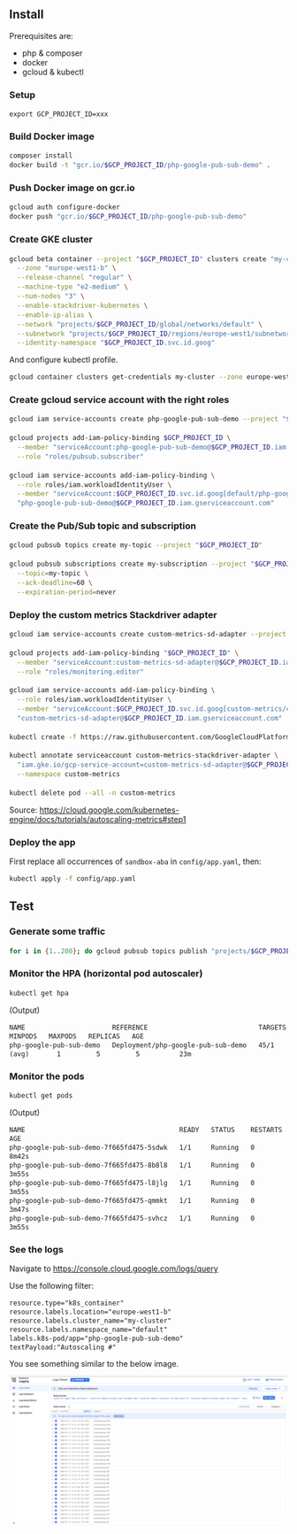 ## Install

Prerequisites are:

- php & composer
- docker
- gcloud & kubectl

### Setup

```
export GCP_PROJECT_ID=xxx
```

### Build Docker image

```bash
composer install
docker build -t "gcr.io/$GCP_PROJECT_ID/php-google-pub-sub-demo" .
```

### Push Docker image on gcr.io

```bash
gcloud auth configure-docker
docker push "gcr.io/$GCP_PROJECT_ID/php-google-pub-sub-demo"
```

### Create GKE cluster

```bash
gcloud beta container --project "$GCP_PROJECT_ID" clusters create "my-cluster" \
  --zone "europe-west1-b" \
  --release-channel "regular" \
  --machine-type "e2-medium" \
  --num-nodes "3" \
  --enable-stackdriver-kubernetes \
  --enable-ip-alias \
  --network "projects/$GCP_PROJECT_ID/global/networks/default" \
  --subnetwork "projects/$GCP_PROJECT_ID/regions/europe-west1/subnetworks/default" \
  --identity-namespace "$GCP_PROJECT_ID.svc.id.goog"
```

And configure kubectl profile.

```bash
gcloud container clusters get-credentials my-cluster --zone europe-west1-b --project "$GCP_PROJECT_ID"
```

### Create gcloud service account with the right roles

```bash
gcloud iam service-accounts create php-google-pub-sub-demo --project "$GCP_PROJECT_ID"

gcloud projects add-iam-policy-binding $GCP_PROJECT_ID \
  --member "serviceAccount:php-google-pub-sub-demo@$GCP_PROJECT_ID.iam.gserviceaccount.com" \
  --role "roles/pubsub.subscriber"

gcloud iam service-accounts add-iam-policy-binding \
  --role roles/iam.workloadIdentityUser \
  --member "serviceAccount:$GCP_PROJECT_ID.svc.id.goog[default/php-google-pub-sub-demo]" \
  "php-google-pub-sub-demo@$GCP_PROJECT_ID.iam.gserviceaccount.com"
```

### Create the Pub/Sub topic and subscription

```bash
gcloud pubsub topics create my-topic --project "$GCP_PROJECT_ID"

gcloud pubsub subscriptions create my-subscription --project "$GCP_PROJECT_ID" \
  --topic=my-topic \
  --ack-deadline=60 \
  --expiration-period=never
```

### Deploy the custom metrics Stackdriver adapter

```bash
gcloud iam service-accounts create custom-metrics-sd-adapter --project "$GCP_PROJECT_ID"

gcloud projects add-iam-policy-binding "$GCP_PROJECT_ID" \
  --member "serviceAccount:custom-metrics-sd-adapter@$GCP_PROJECT_ID.iam.gserviceaccount.com" \
  --role "roles/monitoring.editor"

gcloud iam service-accounts add-iam-policy-binding \
  --role roles/iam.workloadIdentityUser \
  --member "serviceAccount:$GCP_PROJECT_ID.svc.id.goog[custom-metrics/custom-metrics-stackdriver-adapter]" \
  "custom-metrics-sd-adapter@$GCP_PROJECT_ID.iam.gserviceaccount.com"

kubectl create -f https://raw.githubusercontent.com/GoogleCloudPlatform/k8s-stackdriver/master/custom-metrics-stackdriver-adapter/deploy/production/adapter.yaml

kubectl annotate serviceaccount custom-metrics-stackdriver-adapter \
  "iam.gke.io/gcp-service-account=custom-metrics-sd-adapter@$GCP_PROJECT_ID.iam.gserviceaccount.com" \
  --namespace custom-metrics

kubectl delete pod --all -n custom-metrics
```

Source: https://cloud.google.com/kubernetes-engine/docs/tutorials/autoscaling-metrics#step1

### Deploy the app

First replace all occurrences of `sandbox-aba` in `config/app.yaml`, then:

```bash
kubectl apply -f config/app.yaml
```

## Test

### Generate some traffic

```bash
for i in {1..200}; do gcloud pubsub topics publish "projects/$GCP_PROJECT_ID/topics/my-topic" --message="Autoscaling #${i}"; done
```

### Monitor the HPA (horizontal pod autoscaler)

```bash
kubectl get hpa
```

(Output)

```
NAME                      REFERENCE                            TARGETS          MINPODS   MAXPODS   REPLICAS   AGE
php-google-pub-sub-demo   Deployment/php-google-pub-sub-demo   45/1 (avg)       1         5         5          23m
```

### Monitor the pods

```bash
kubectl get pods
```

(Output)

```
NAME                                       READY   STATUS    RESTARTS   AGE
php-google-pub-sub-demo-7f665fd475-5sdwk   1/1     Running   0          8m42s
php-google-pub-sub-demo-7f665fd475-8b8l8   1/1     Running   0          3m55s
php-google-pub-sub-demo-7f665fd475-l8jlg   1/1     Running   0          3m55s
php-google-pub-sub-demo-7f665fd475-qmmkt   1/1     Running   0          3m47s
php-google-pub-sub-demo-7f665fd475-svhcz   1/1     Running   0          3m55s
```

### See the logs

Navigate to https://console.cloud.google.com/logs/query

Use the following filter:

```
resource.type="k8s_container"
resource.labels.location="europe-west1-b"
resource.labels.cluster_name="my-cluster"
resource.labels.namespace_name="default"
labels.k8s-pod/app="php-google-pub-sub-demo"
textPayload:"Autoscaling #"
```

You see something similar to the below image.

![GCP logs](./docs/gcp-logs.png)